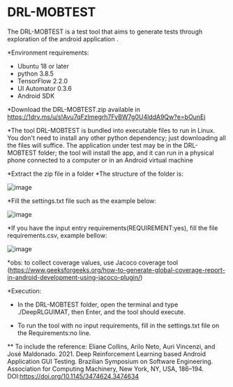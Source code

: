 # DRL-MOBTEST

The DRL-MOBTEST is a test tool that aims to generate tests through exploration of the android application .​

*Environment requirements:
  - Ubuntu 18 or later
  - python 3.8.5
  - TensorFlow 2.2.0
  - UI Automator 0.3.6
  - Android SDK
  
*Download the DRL-MOBTEST.zip available in https://1drv.ms/u/s!Avu7qFzImegrh7FyBW7g0U4lddA9Qw?e=bOunEj

*The tool DRL-MOBTEST is bundled into executable files to run in Linux. You don't need to install any other python dependency; just downloading all the files will suffice. The application under test may be in the DRL-MOBTEST folder; the tool will install the app, and it can run in a physical phone connected to a computer or in an Android virtual machine

*Extract the zip file in a folder
*The structure of the folder is:

![image](https://user-images.githubusercontent.com/14595529/151639541-72cbd24b-2dd8-48a5-bd39-5570d024c479.png)


*Fill the settings.txt file such as the example below:

![image](https://user-images.githubusercontent.com/14595529/151639636-5bcbb00e-8a1e-4cad-9ede-fc3fb44645ec.png)


*If you have the input entry requirements(REQUIREMENT:yes), fill the file requirements.csv, example bellow:

![image](https://user-images.githubusercontent.com/14595529/151639743-fb80751a-47f1-488a-9a45-02e32125d9f8.png)


*obs: to collect coverage values, use Jacoco coverage tool (https://www.geeksforgeeks.org/how-to-generate-global-coverage-report-in-android-development-using-jacoco-plugin/)


*Execution:
- In the DRL-MOBTEST folder, open the terminal and type ./DeepRLGUIMAT, then Enter, and the tool should execute.

- To run the tool with no input requirements, fill in the settings.txt file on the Requirements:no line. 

** To include the reference: Eliane Collins, Arilo Neto, Auri Vincenzi, and José Maldonado. 2021. Deep Reinforcement Learning based Android Application GUI Testing. Brazilian Symposium on Software Engineering. Association for Computing Machinery, New York, NY, USA, 186–194. DOI:https://doi.org/10.1145/3474624.3474634
